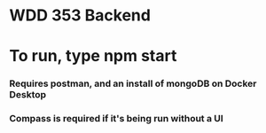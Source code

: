 # WDD 353 Backend
# To run, type npm start
### Requires postman, and an install of mongoDB on Docker Desktop
### Compass is required if it's being run without a UI